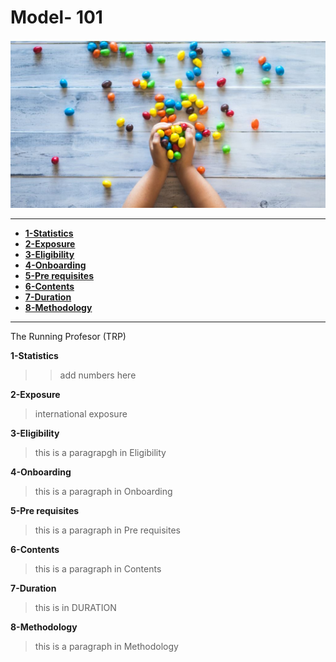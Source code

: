 # Model- 101
![face image](https://raw.githubusercontent.com/AnandKhandekar/S2i-model/main/img02.JPG)

---

* [**1-Statistics**](#statistics)
* [**2-Exposure**](#international-exposure)
* [**3-Eligibility**](#eligibility)
* [**4-Onboarding**](*onboarding)
* [**5-Pre requisites**](*pre-requisites)
* [**6-Contents**](#contents)
* [**7-Duration**](#duration)
* [**8-Methodology**](#methodology-six)
---

The Running Profesor (TRP) 

**1-Statistics**

>> add numbers here

**2-Exposure**
>  international exposure

**3-Eligibility**
>this is a paragrapgh in Eligibility  

**4-Onboarding**

>this is a paragraph in Onboarding

**5-Pre requisites**

>this is a paragraph in Pre requisites

**6-Contents**

>this is a paragraph in Contents

**7-Duration**
>  this is in DURATION

**8-Methodology**
>this is a paragraph in Methodology
